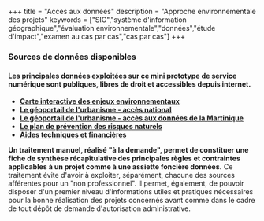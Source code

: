 +++
title = "Accès aux données"
description = "Approche environnementale des projets"
keywords = ["SIG","système d'information géographique","évaluation environnementale","données","étude d'impact","examen au cas par cas","cas par cas"]
+++
### Sources de données disponibles

#### Les principales données exploitées sur ce mini prototype de service numérique sont publiques, libres de droit et accessibles depuis internet.

- **[Carte interactive des enjeux environnementaux](https://carmen.developpement-durable.gouv.fr/22/DEAL972_generale.map "Lien vers la carte interactive de la DEAL Martinique")**
- **[Le géoportail de l'urbanisme - accès national](https://www.geoportail-urbanisme.gouv.fr/map/#tile=1&lon=2.424722&lat=46.76305599999998&zoom=6 "Lien vers le Géoportail de l'urbanisme national")**
- **[Le géoportail de l'urbanisme - accès aux données de la Martinique](https://www.martinique.developpement-durable.gouv.fr/consultation-des-plans-locaux-d-urbanisme-a179.html "Lien vers le Géoportail de l'urbanisme en Martinique")**
- **[Le plan de prévention des risques naturels](http://www.pprn972.fr/index.php/fr/ "Lien vers la carte des PPRN de la Martinique")**
- **[Aides techniques et financières](https://aides-territoires.beta.gouv.fr/ "Lien vers le site aides-territoires")**

**Un traitement manuel, réalisé "à la demande", permet de constituer une fiche de synthèse récapîtulative des principales règles et contraintes applicables à un projet comme à une assiette foncière données.** Ce traitement évite d'avoir à exploiter, séparément, chacune des sources afférentes pour un "non professionnel". Il permet, également, de pouvoir disposer d'un premier niveau d'informations utiles et pratiques nécessaires pour la bonne réalisation des projets concernés avant comme dans le cadre de tout dépôt de demande d'autorisation administrative.
